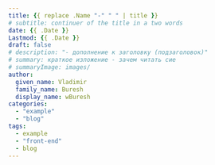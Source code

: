 ```yaml
---
title: {{ replace .Name "-" " " | title }}
# subtitle: continuer of the title in a two words
date: {{ .Date }}
Lastmod: {{ .Date }}
draft: false
# description: "- дополнение к заголовку (подзаголовок)"
# summary: краткое изложение - зачем читать сие
# summaryImage: images/
author:
  given_name: Vladimir
  family_name: Buresh
  display_name: wBuresh
categories:
  - "example"
  - "blog"
tags:
  - example
  - "front-end"
  - blog
---
```

